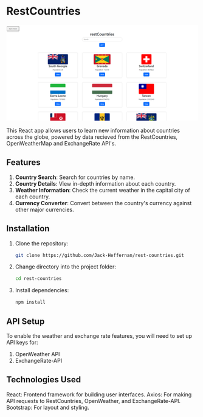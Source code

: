 # RestCountries 

![Project Screenshot](rest-countries.png)

This React app allows users to learn new information about countries across the globe, powered by data recieved from the RestCountries, OpenWeatherMap and ExchangeRate API's.

## Features

1. **Country Search**: Search for countries by name.
2. **Country Details**: View in-depth information about each country.
3. **Weather Information**: Check the current weather in the capital city of each country.
4. **Currency Converter**: Convert between the country's currency against other major currencies.

## Installation

1. Clone the repository:

   ```bash
   git clone https://github.com/Jack-Heffernan/rest-countries.git

2. Change directory into the project folder:
   
   ```bash
   cd rest-countries

3. Install dependencies:

   ```bash
   npm install

## API Setup

To enable the weather and exchange rate features, you will need to set up API keys for:

1. OpenWeather API
2. ExchangeRate-API

## Technologies Used

React: Frontend framework for building user interfaces.
Axios: For making API requests to RestCountries, OpenWeather, and ExchangeRate-API.
Bootstrap: For layout and styling.
